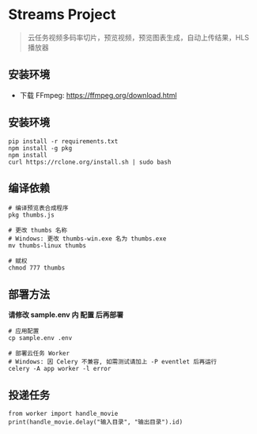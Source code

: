 # Streams Project

> 云任务视频多码率切片，预览视频，预览图表生成，自动上传结果，HLS 播放器

## 安装环境

-   下载 FFmpeg: https://ffmpeg.org/download.html

## 安装环境

    pip install -r requirements.txt
    npm install -g pkg
    npm install
    curl https://rclone.org/install.sh | sudo bash

## 编译依赖

    # 编译预览表合成程序
    pkg thumbs.js

    # 更改 thumbs 名称
    # Windows: 更改 thumbs-win.exe 名为 thumbs.exe
    mv thumbs-linux thumbs

    # 赋权
    chmod 777 thumbs

## 部署方法

**请修改 sample.env 内 配置 后再部署**

    # 应用配置
    cp sample.env .env

    # 部署云任务 Worker
    # Windows: 因 Celery 不兼容, 如需测试请加上 -P eventlet 后再运行
    celery -A app worker -l error

## 投递任务

    from worker import handle_movie
    print(handle_movie.delay("输入目录", "输出目录").id)
